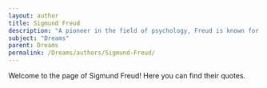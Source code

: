 ```yaml
---
layout: author
title: Sigmund Freud
description: "A pioneer in the field of psychology, Freud is known for his work 'The Interpretation of Dreams' where he introduced the idea that dreams are a manifestation of our unconscious desires."
subject: "Dreams"
parent: Dreams
permalink: /Dreams/authors/Sigmund-Freud/
---
```


Welcome to the page of Sigmund Freud! Here you can find their quotes.
